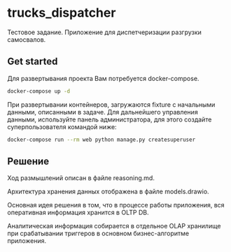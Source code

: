 # trucks_dispatcher

Тестовое задание. Приложение для диспетчеризации разгрузки самосвалов.

## Get started

Для развертывания проекта Вам потребуется docker-compose.

```bash
docker-compose up -d
```

При развертывании контейнеров, загружаются fixture с начальными данными, описанными в задаче.
Для дальнейшего управления данными, используйте панель администратора, для этого создайте суперпользователя командой ниже:

```bash
docker-compose run --rm web python manage.py createsuperuser
```

## Решение

Ход размышлений описан в файле reasoning.md.

Архитектура хранения данных отображена в файле models.drawio.

Основная идея решения в том, что в процессе работы приложения, вся оперативная информация хранится в OLTP DB.

Аналитическая информация собирается в отдельное OLAP хранилище при срабатывании триггеров в основном бизнес-алгоритме приложения.
